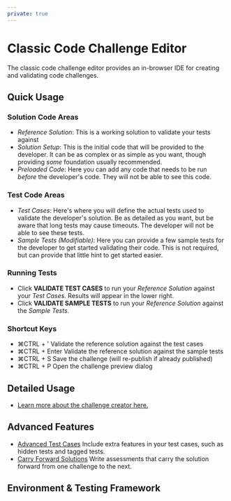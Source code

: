 ```yaml
---
private: true
---
```


# Classic Code Challenge Editor

The classic code challenge editor provides an in-browser IDE for creating and validating code challenges.

## Quick Usage

### Solution Code Areas

- _Reference Solution_: This is a working solution to validate your tests against
- _Solution Setup_: This is the initial code that will be provided to the developer.  It can be as complex or as simple as you want, though providing _some_ foundation usually recommended.
- _Preloaded Code_: Here you can add any code that needs to be run _before_ the developer's code.  They will not be able to see this code.

### Test Code Areas

- _Test Cases_: Here's where you will define the actual tests used to validate the developer's solution.  Be as detailed as you want, but be aware that long tests may cause timeouts.  The developer will not be able to see these tests.
- _Sample Tests (Modifiable)_: Here you can provide a few sample tests for the developer to get started validating their code.  This is not required, but can provide that little hint to get started easier.

### Running Tests

- Click **VALIDATE TEST CASES** to run your _Reference Solution_ against your _Test Cases_.  Results will appear in the lower right.
- Click **VALIDATE SAMPLE TESTS** to run your _Reference Solution_ against the _Sample Tests_.

### Shortcut Keys

- <span class="shortcut-hint"><span class="mac-os-only" title="Command">&#8984;</span><span class="not-mac-os-only">CTRL</span> + '</span> Validate the reference solution against the test cases
- <span class="shortcut-hint"><span class="mac-os-only" title="Command">&#8984;</span><span class="not-mac-os-only">CTRL</span> + Enter</span> Validate the reference solution against the sample tests
- <span class="shortcut-hint"><span class="mac-os-only" title="Command">&#8984;</span><span class="not-mac-os-only">CTRL</span> + S</span> Save the challenge (will re-publish if already published)
- <span class="shortcut-hint"><span class="mac-os-only" title="Command">&#8984;</span><span class="not-mac-os-only">CTRL</span> + P</span> Open the challenge preview dialog

## Detailed Usage

- [Learn more about the challenge creator here.](/for-teams/challenges/code/lang)

## Advanced Features

- [Advanced Test Cases](/for-teams/challenges/advanced-test-cases)
  Include extra features in your test cases, such as hidden tests and tagged tests.
- [Carry Forward Solutions](/for-teams/challenges/code/carry-forward-solutions)
  Write assessments that carry the solution forward from one challenge to the next.

## Environment & Testing Framework
